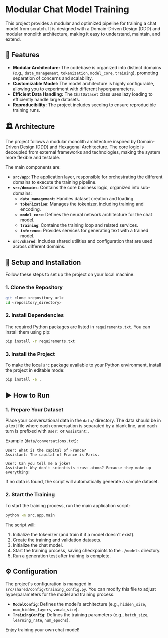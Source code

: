 # Modular Chat Model Training

This project provides a modular and optimized pipeline for training a chat model from scratch. It is designed with a Domain-Driven Design (DDD) and modular monolith architecture, making it easy to understand, maintain, and extend.

## 🚀 Features

- **Modular Architecture:** The codebase is organized into distinct domains (e.g., `data_management`, `tokenization`, `model_core`, `training`), promoting separation of concerns and scalability.
- **Customizable Model:** The model architecture is highly configurable, allowing you to experiment with different hyperparameters.
- **Efficient Data Handling:** The `ChatDataset` class uses lazy loading to efficiently handle large datasets.
- **Reproducibility:** The project includes seeding to ensure reproducible training runs.

## 🏛️ Architecture

The project follows a modular monolith architecture inspired by Domain-Driven Design (DDD) and Hexagonal Architecture. The core logic is decoupled from external frameworks and technologies, making the system more flexible and testable.

The main components are:

- **`src/app`**: The application layer, responsible for orchestrating the different domains to execute the training pipeline.
- **`src/domains`**: Contains the core business logic, organized into sub-domains:
  - **`data_management`**: Handles dataset creation and loading.
  - **`tokenization`**: Manages the tokenizer, including training and encoding.
  - **`model_core`**: Defines the neural network architecture for the chat model.
  - **`training`**: Contains the training loop and related services.
  - **`inference`**: Provides services for generating text with a trained model.
- **`src/shared`**: Includes shared utilities and configuration that are used across different domains.

## 🔧 Setup and Installation

Follow these steps to set up the project on your local machine.

### 1. Clone the Repository

```bash
git clone <repository_url>
cd <repository_directory>
```

### 2. Install Dependencies

The required Python packages are listed in `requirements.txt`. You can install them using pip:

```bash
pip install -r requirements.txt
```

### 3. Install the Project

To make the local `src` package available to your Python environment, install the project in editable mode:

```bash
pip install -e .
```

## ▶️ How to Run

### 1. Prepare Your Dataset

Place your conversational data in the `data/` directory. The data should be in a text file where each conversation is separated by a blank line, and each turn is prefixed with `User:` or `Assistant:`.

Example (`data/conversations.txt`):

```
User: What is the capital of France?
Assistant: The capital of France is Paris.

User: Can you tell me a joke?
Assistant: Why don't scientists trust atoms? Because they make up everything!
```

If no data is found, the script will automatically generate a sample dataset.

### 2. Start the Training

To start the training process, run the main application script:

```bash
python -m src.app.main
```

The script will:
1.  Initialize the tokenizer (and train it if a model doesn't exist).
2.  Create the training and validation datasets.
3.  Initialize the chat model.
4.  Start the training process, saving checkpoints to the `./models` directory.
5.  Run a generation test after training is complete.

## ⚙️ Configuration

The project's configuration is managed in `src/shared/config/training_config.py`. You can modify this file to adjust hyperparameters for the model and training process.

- **`ModelConfig`**: Defines the model's architecture (e.g., `hidden_size`, `num_hidden_layers`, `vocab_size`).
- **`TrainingConfig`**: Defines the training parameters (e.g., `batch_size`, `learning_rate`, `num_epochs`).

Enjoy training your own chat model!